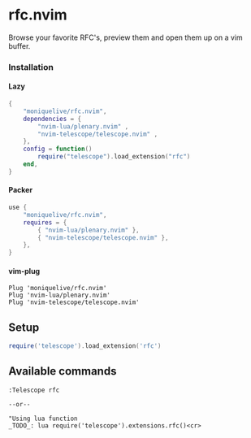 # rfc.nvim

Browse your favorite RFC's, preview them and open them up on a vim buffer.

### Installation

#### Lazy

```lua
{
    "moniquelive/rfc.nvim",
    dependencies = {
        "nvim-lua/plenary.nvim" ,
        "nvim-telescope/telescope.nvim" ,
    },
    config = function()
        require("telescope").load_extension("rfc")
    end,
}

```

#### Packer

```lua
use {
    "moniquelive/rfc.nvim",
    requires = {
        { "nvim-lua/plenary.nvim" },
        { "nvim-telescope/telescope.nvim" },
    },
}

```

#### vim-plug

```viml
Plug 'moniquelive/rfc.nvim'
Plug 'nvim-lua/plenary.nvim'
Plug 'nvim-telescope/telescope.nvim'

```

## Setup

```lua
require('telescope').load_extension('rfc')

```

## Available commands

```viml
:Telescope rfc

--or--

"Using lua function
_TODO_: lua require('telescope').extensions.rfc()<cr>

```
